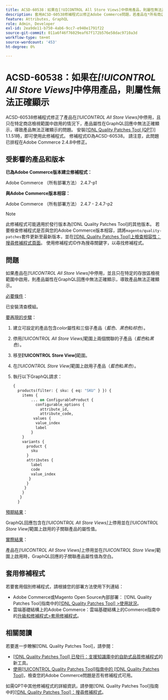 ```yaml
---
title: ACSD-60538：如果在[!UICONTROL All Store Views]中停用產品，則屬性無法正確顯示
description: 套用ACSD-60538修補程式以修正Adobe Commerce問題，若產品在*所有商店檢視*中停用，並只在特定商店檢視範圍中啟用，則產品屬性在GraphQL回應中無法正確顯示，導致產品無法正確顯示。
feature: Attributes, GraphQL
role: Admin, Developer
exl-id: 2ea9de11-b750-4ab6-9cc7-e940e1791f22
source-git-commit: 011a6f46f76029eaf67f172b576e58dac9710a3d
workflow-type: tm+mt
source-wordcount: '453'
ht-degree: 0%

---
```


# ACSD-60538：如果在&#x200B;*[!UICONTROL All Store Views]*&#x200B;中停用產品，則屬性無法正確顯示

ACSD-60538修補程式修正了產品在&#x200B;*[!UICONTROL All Store Views]*&#x200B;中停用，且只在特定商店檢視範圍中啟用的情況下，產品屬性在GraphQL回應中無法正確顯示，導致產品無法正確顯示的問題。 安裝[[!DNL Quality Patches Tool (QPT)]](https://experienceleague.adobe.com/en/docs/commerce-operations/tools/quality-patches-tool/quality-patches-tool-to-self-serve-quality-patches) 1.1.51時，即可使用此修補程式。 修補程式ID為ACSD-60538。 請注意，此問題已排程在Adobe Commerce 2.4.8中修正。

## 受影響的產品和版本

**已為Adobe Commerce版本建立修補程式：**

Adobe Commerce （所有部署方法） 2.4.7-p1

**與Adobe Commerce版本相容：**

Adobe Commerce （所有部署方法） 2.4.7 - 2.4.7-p2

>[!NOTE]
>
>此修補程式可能適用於發行版本為[!DNL Quality Patches Tool]的其他版本。 若要檢查修補程式是否與您的Adobe Commerce版本相容，請將`magento/quality-patches`套件更新至最新版本，並在[[!DNL Quality Patches Tool]上檢查相容性：搜尋修補程式頁面](https://experienceleague.adobe.com/tools/commerce-quality-patches/index.html)。 使用修補程式ID作為搜尋關鍵字，以尋找修補程式。

## 問題

如果產品在&#x200B;*[!UICONTROL All Store Views]*&#x200B;中停用，並且只在特定的存放區檢視範圍中啟用，則產品屬性在GraphQL回應中無法正確顯示，導致產品無法正確顯示。

<u>必要條件</u>：

已安裝清查模組。

<u>要再現的步驟</u>：

1. 建立可設定的產品包含&#x200B;*color*&#x200B;屬性和三個子產品（*藍色*、*黑色*&#x200B;和&#x200B;*棕色*）。
1. 停用&#x200B;*[!UICONTROL All Store Views]*&#x200B;範圍上兩個關聯的子產品（*藍色*&#x200B;和&#x200B;*黑色*）。
1. 移至&#x200B;**[!UICONTROL Store View]**&#x200B;範圍。
1. 在&#x200B;*[!UICONTROL Store View]*&#x200B;範圍上啟用子產品（*藍色*&#x200B;和&#x200B;*黑色*）。
1. 執行以下GraphQL請求：

   ```GraphQL
   {
     products(filter: { sku: { eq: "SKU" } }) {
       items {
           ... on ConfigurableProduct {
             configurable_options {
               attribute_id,
               attribute_code,
            values {
             value_index
             label
           }
       }
       variants {
         product {
           sku
         }
         attributes {
           label
           code
           value_index
          }
         }
        }
       }
      }
     }  
   ```

<u>預期結果</u>：

GraphQL回應包含在&#x200B;*[!UICONTROL All Store Views]*&#x200B;上停用並在&#x200B;*[!UICONTROL Store View]*&#x200B;範圍上啟用的子關聯產品的屬性值。

<u>實際結果</u>：

產品在&#x200B;*[!UICONTROL All Store Views]*&#x200B;上停用並在&#x200B;*[!UICONTROL Store View]*&#x200B;範圍上啟用時，GraphQL回應的子關聯產品屬性值為空白。

## 套用修補程式

若要套用個別修補程式，請根據您的部署方法使用下列連結：

* Adobe Commerce或Magento Open Source內部部署： [!DNL Quality Patches Tool]指南中的[[!DNL Quality Patches Tool] >使用狀況](/help/tools/quality-patches-tool/usage.md)。
* 雲端基礎結構上的Adobe Commerce：雲端基礎結構上的Commerce指南中的[升級和修補程式>套用修補程式](https://experienceleague.adobe.com/docs/commerce-cloud-service/user-guide/develop/upgrade/apply-patches.html)。

## 相關閱讀

若要進一步瞭解[!DNL Quality Patches Tool]，請參閱：

* [[!DNL Quality Patches Tool] 已發行：支援知識庫中的自助式品質修補程式](https://experienceleague.adobe.com/en/docs/commerce-operations/tools/quality-patches-tool/quality-patches-tool-to-self-serve-quality-patches)的新工具。
* [使用[!UICONTROL Quality Patches Tool]指南中的 [!DNL Quality Patches Tool]](/help/tools/quality-patches-tool/patches-available-in-qpt/check-patch-for-magento-issue-with-magento-quality-patches.md)，檢查您的Adobe Commerce問題是否有修補程式可用。


如需QPT中其他修補程式的詳細資訊，請參閱[!DNL Quality Patches Tool]指南中的[[!DNL Quality Patches Tool]：搜尋修補程式](https://experienceleague.adobe.com/tools/commerce-quality-patches/index.html)。
